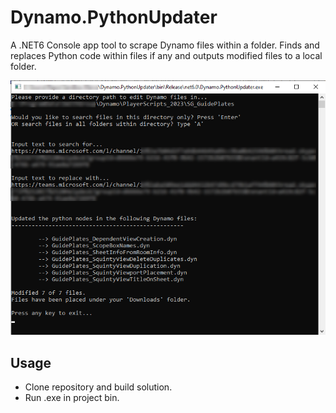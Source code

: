 # Dynamo.PythonUpdater

A .NET6 Console app tool to scrape Dynamo files within a folder.
Finds and replaces Python code within files if any and outputs modified files to a local folder.
 
![Dynamo Python Updater Screenshot](assets/images/dyn-py-updater_scr.png)

## Usage
- Clone repository and build solution.
- Run .exe in project bin.